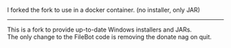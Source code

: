 I forked the fork to use in a docker container. (no installer, only JAR)

---

This is a fork to provide up-to-date Windows installers and JARs.  
The only change to the FileBot code is removing the donate nag on quit.

